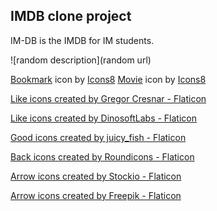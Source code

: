 ## IMDB clone project

IM-DB is the IMDB for IM students. 

![random description](random url)

<a target="_blank" href="https://icons8.com/icon/25157/bookmark">Bookmark</a> icon by <a target="_blank" href="https://icons8.com">Icons8</a>
<a target="_blank" href="https://icons8.com/icon/oFmUQxKr0y0h/movie">Movie</a> icon by <a target="_blank" href="https://icons8.com">Icons8</a>

<a href="https://www.flaticon.com/free-icons/like" title="like icons">Like icons created by Gregor Cresnar - Flaticon</a>

<a href="https://www.flaticon.com/free-icons/like" title="like icons">Like icons created by DinosoftLabs - Flaticon</a>

<a href="https://www.flaticon.com/free-icons/good" title="good icons">Good icons created by juicy_fish - Flaticon</a>


<a href="https://www.flaticon.com/free-icons/back" title="back icons">Back icons created by Roundicons - Flaticon</a>

<a href="https://www.flaticon.com/free-icons/arrow" title="arrow icons">Arrow icons created by Stockio - Flaticon</a>

<a href="https://www.flaticon.com/free-icons/arrow" title="arrow icons">Arrow icons created by Freepik - Flaticon</a>